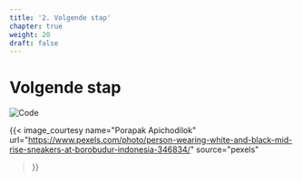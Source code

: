 ```yaml
---
title: '2. Volgende stap'
chapter: true
weight: 20
draft: false
---
```


# Volgende stap

![Code](/images/intro/next_step.jpeg)

{{< image_courtesy 
  name="Porapak Apichodilok"
  url="https://www.pexels.com/photo/person-wearing-white-and-black-mid-rise-sneakers-at-borobudur-indonesia-346834/"
  source="pexels"
  >}}